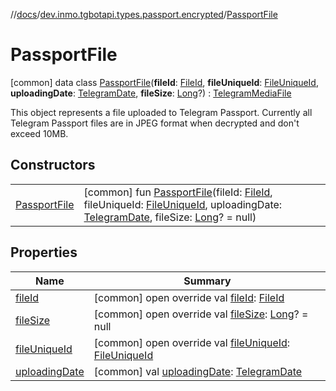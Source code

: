 //[docs](../../../index.md)/[dev.inmo.tgbotapi.types.passport.encrypted](../index.md)/[PassportFile](index.md)



# PassportFile  
 [common] data class [PassportFile](index.md)(**fileId**: [FileId](../../dev.inmo.tgbotapi.requests.abstracts/-file-id/index.md), **fileUniqueId**: [FileUniqueId](../../dev.inmo.tgbotapi.types/index.md#%5Bdev.inmo.tgbotapi.types%2FFileUniqueId%2F%2F%2FPointingToDeclaration%2F%5D%2FClasslikes%2F625018081), **uploadingDate**: [TelegramDate](../../dev.inmo.tgbotapi.types/-telegram-date/index.md), **fileSize**: [Long](https://kotlinlang.org/api/latest/jvm/stdlib/kotlin/-long/index.html)?) : [TelegramMediaFile](../../dev.inmo.tgbotapi.types.files.abstracts/-telegram-media-file/index.md)

This object represents a file uploaded to Telegram Passport. Currently all Telegram Passport files are in JPEG format when decrypted and don't exceed 10MB.

   


## Constructors  
  
| | |
|---|---|
| <a name="dev.inmo.tgbotapi.types.passport.encrypted/PassportFile/PassportFile/#dev.inmo.tgbotapi.requests.abstracts.FileId#kotlin.String#dev.inmo.tgbotapi.types.TelegramDate#kotlin.Long?/PointingToDeclaration/"></a>[PassportFile](-passport-file.md)| <a name="dev.inmo.tgbotapi.types.passport.encrypted/PassportFile/PassportFile/#dev.inmo.tgbotapi.requests.abstracts.FileId#kotlin.String#dev.inmo.tgbotapi.types.TelegramDate#kotlin.Long?/PointingToDeclaration/"></a> [common] fun [PassportFile](-passport-file.md)(fileId: [FileId](../../dev.inmo.tgbotapi.requests.abstracts/-file-id/index.md), fileUniqueId: [FileUniqueId](../../dev.inmo.tgbotapi.types/index.md#%5Bdev.inmo.tgbotapi.types%2FFileUniqueId%2F%2F%2FPointingToDeclaration%2F%5D%2FClasslikes%2F625018081), uploadingDate: [TelegramDate](../../dev.inmo.tgbotapi.types/-telegram-date/index.md), fileSize: [Long](https://kotlinlang.org/api/latest/jvm/stdlib/kotlin/-long/index.html)? = null)   <br>|


## Properties  
  
|  Name |  Summary | 
|---|---|
| <a name="dev.inmo.tgbotapi.types.passport.encrypted/PassportFile/fileId/#/PointingToDeclaration/"></a>[fileId](file-id.md)| <a name="dev.inmo.tgbotapi.types.passport.encrypted/PassportFile/fileId/#/PointingToDeclaration/"></a> [common] open override val [fileId](file-id.md): [FileId](../../dev.inmo.tgbotapi.requests.abstracts/-file-id/index.md)   <br>|
| <a name="dev.inmo.tgbotapi.types.passport.encrypted/PassportFile/fileSize/#/PointingToDeclaration/"></a>[fileSize](file-size.md)| <a name="dev.inmo.tgbotapi.types.passport.encrypted/PassportFile/fileSize/#/PointingToDeclaration/"></a> [common] open override val [fileSize](file-size.md): [Long](https://kotlinlang.org/api/latest/jvm/stdlib/kotlin/-long/index.html)? = null   <br>|
| <a name="dev.inmo.tgbotapi.types.passport.encrypted/PassportFile/fileUniqueId/#/PointingToDeclaration/"></a>[fileUniqueId](file-unique-id.md)| <a name="dev.inmo.tgbotapi.types.passport.encrypted/PassportFile/fileUniqueId/#/PointingToDeclaration/"></a> [common] open override val [fileUniqueId](file-unique-id.md): [FileUniqueId](../../dev.inmo.tgbotapi.types/index.md#%5Bdev.inmo.tgbotapi.types%2FFileUniqueId%2F%2F%2FPointingToDeclaration%2F%5D%2FClasslikes%2F625018081)   <br>|
| <a name="dev.inmo.tgbotapi.types.passport.encrypted/PassportFile/uploadingDate/#/PointingToDeclaration/"></a>[uploadingDate](uploading-date.md)| <a name="dev.inmo.tgbotapi.types.passport.encrypted/PassportFile/uploadingDate/#/PointingToDeclaration/"></a> [common] val [uploadingDate](uploading-date.md): [TelegramDate](../../dev.inmo.tgbotapi.types/-telegram-date/index.md)   <br>|

